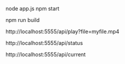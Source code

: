 node app.js
npm start

npm run build

http://localhost:5555/api/play?file=myfile.mp4

http://localhost:5555/api/status

http://localhost:5555/api/current
